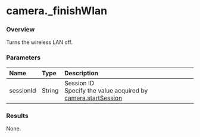 # camera.\_finishWlan

### Overview

Turns the wireless LAN off.

### Parameters

| Name | Type | Description |
|:--|:--|:--|
| sessionId | String | Session ID<br>Specify the value acquired by [camera.startSession](camera.start_session.md) |

### Results

None.
